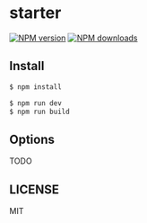 # starter

[![NPM version](https://img.shields.io/npm/v/starter.svg?style=flat)](https://npmjs.com/package/starter)
[![NPM downloads](http://img.shields.io/npm/dm/starter.svg?style=flat)](https://npmjs.com/package/starter)

## Install

```bash
$ npm install
```

```bash
$ npm run dev
$ npm run build
```

## Options

TODO

## LICENSE

MIT
